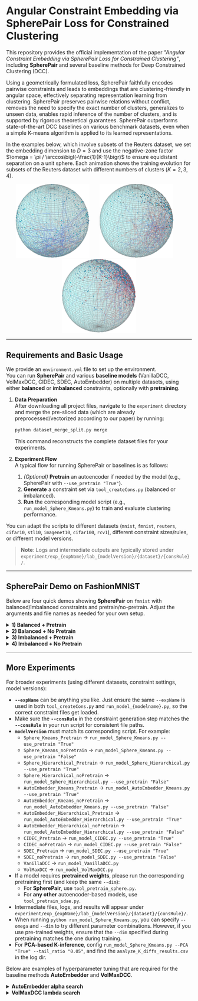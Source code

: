 # Angular Constraint Embedding via SpherePair Loss for Constrained Clustering

This repository provides the official implementation of the paper _"Angular Constraint Embedding via SpherePair Loss for Constrained Clustering"_, including **SpherePair** and several baseline methods for Deep Constrained Clustering (DCC).

Using a geometrically formulated loss, SpherePair faithfully encodes pairwise constraints and leads to embeddings that are clustering-friendly in angular space, effectively separating representation learning from clustering. 
SpherePair preserves pairwise relations without conflict, removes the need to specify the exact number of clusters, generalizes to unseen data, enables rapid inference of the number of clusters, and is supported by rigorous theoretical guarantees.
SpherePair outperforms state-of-the-art DCC baselines on various benchmark datasets, even when a simple K-means algorithm is applied to its learned representations.

In the examples below, which involve subsets of the Reuters dataset, we set the embedding dimension to $D=3$ and use the negative-zone factor $\omega = \pi / \arccos\bigl(-\frac{1}{K-1}\bigr)$ to ensure equidistant separation on a unit sphere. Each animation shows the training evolution for subsets of the Reuters dataset with different numbers of clusters $(K=2, 3, 4)$.

<p align="center">
  <img src="images/reuters_sub2.gif" width="200" />&nbsp;&nbsp;&nbsp;&nbsp;&nbsp;&nbsp;
  <img src="images/reuters_sub3.gif" width="200" />&nbsp;&nbsp;&nbsp;&nbsp;&nbsp;&nbsp;
  <img src="images/reuters_sub4.gif" width="200" />
</p>

---

## Requirements and Basic Usage

We provide an `environment.yml` file to set up the environment.  
You can run **SpherePair** and various **baseline models** (VanillaDCC, VolMaxDCC, CIDEC, SDEC, AutoEmbedder) on multiple datasets, using either **balanced** or **imbalanced** constraints, optionally with **pretraining**. 

1. **Data Preparation**  
   After downloading all project files, navigate to the `experiment` directory and merge the pre-sliced data (which are already preprocessed/vectorized according to our paper) by running:
   ```bash
   python dataset_merge_split.py merge
   ```
   This command reconstructs the complete dataset files for your experiments.

2. **Experiment Flow**  
   A typical flow for running SpherePair or baselines is as follows:
   1. *(Optional)* **Pretrain** an autoencoder if needed by the model (e.g., SpherePair with `--use_pretrain "True"`).
   2. **Generate** a constraint set via `tool_createCons.py` (balanced or imbalanced).
   3. **Run** the corresponding model script (e.g., `run_model_Sphere_Kmeans.py`) to train and evaluate clustering performance.

You can adapt the scripts to different datasets (`mnist`, `fmnist`, `reuters`, `cifar10`, `stl10`, `imagenet10`, `cifar100`, `rcv1`), different constraint sizes/rules, or different model versions.

> **Note**: Logs and intermediate outputs are typically stored under `experiment/exp_{expName}/lab_{modelVersion}/{dataset}/{consRule}/`.

---

## SpherePair Demo on FashionMNIST

Below are four quick demos showing **SpherePair** on `fmnist` with balanced/imbalanced constraints and pretrain/no-pretrain. Adjust the arguments and file names as needed for your own setup.

<details>
<summary><b>1) Balanced + Pretrain</b></summary>

```bash
# Pretrain the SpherePair autoencoder
python tool_pretrain_sphere.py --dataset "fmnist"  # default --dim=10

# Generate 10 incremental balanced constraint sets for training (1k~10k)
python tool_createCons.py --dataset "fmnist" --consRule "balance" --set "train" \
    --orig_num "1000" --extra_num "9000" --J "10" --imbCluster "0" \
    --modelVersion "Sphere_Kmeans_Pretrain" --expName "demo"

# Run SpherePair with KMeans (pretrained)
python run_model_Sphere_Kmeans.py --dataset "fmnist" --consRule "balance" --consIndex "10" \
    --use_pretrain "True" --epochs "300" --expName "demo"
```
</details>

<details>
<summary><b>2) Balanced + No Pretrain</b></summary>

```bash
# Generate balanced constraints (similarly, but modelVersion => "Sphere_Kmeans_noPretrain")
python tool_createCons.py --dataset "fmnist" --consRule "balance" --set "train" \
    --orig_num "1000" --extra_num "9000" --J "10" --imbCluster "0" \
    --modelVersion "Sphere_Kmeans_noPretrain" --expName "demo"

# Run SpherePair with KMeans (no pretrain)
python run_model_Sphere_Kmeans.py --dataset "fmnist" --consRule "balance" --consIndex "10" \
    --use_pretrain "False" --epochs "300" --expName "demo"
```
</details>

<details>
<summary><b>3) Imbalanced + Pretrain</b></summary>

```bash
# Pretrain SpherePair autoencoder
python tool_pretrain_sphere.py --dataset "fmnist"

# Generate imbalanced constraints for train (extraCLs)
python tool_createCons.py --dataset "fmnist" --consRule "extraCLs" --set "train" \
    --orig_num "10000" --extra_num "90000" --J "10" --imbCluster "0" \
    --modelVersion "Sphere_Kmeans_Pretrain" --expName "demo"

# Run (pretrained)
python run_model_Sphere_Kmeans.py --dataset "fmnist" --consRule "extraCLs" --consIndex "10" \
    --use_pretrain "True" --epochs "300" --expName "demo"
```
</details>

<details>
<summary><b>4) Imbalanced + No Pretrain</b></summary>

```bash
# Same approach but modelVersion="Sphere_Kmeans_noPretrain" and use_pretrain="False"
python tool_createCons.py --dataset "fmnist" --consRule "extraCLs" --set "train" \
    --orig_num "10000" --extra_num "90000" --J "10" --imbCluster "0" \
    --modelVersion "Sphere_Kmeans_noPretrain" --expName "demo"

python run_model_Sphere_Kmeans.py --dataset "fmnist" --consRule "extraCLs" --consIndex "10" \
    --use_pretrain "False" --epochs "300" --expName "demo"
```
</details>

---

## More Experiments

For broader experiments (using different datasets, constraint settings, model versions):

- **`--expName`** can be anything you like. Just ensure the same `--expName` is used in both `tool_createCons.py` and `run_model_{modelname}.py`, so the correct constraint files get loaded.
- Make sure the **`--consRule`** in the constraint generation step matches the **`--consRule`** in your run script for consistent file paths.
- **`modelVersion`** must match its corresponding script. For example:
  - `Sphere_Kmeans_Pretrain` -> `run_model_Sphere_Kmeans.py --use_pretrain "True"`
  - `Sphere_Kmeans_noPretrain` -> `run_model_Sphere_Kmeans.py --use_pretrain "False"`
  - `Sphere_Hierarchical_Pretrain` -> `run_model_Sphere_Hierarchical.py --use_pretrain "True"`
  - `Sphere_Hierarchical_noPretrain` -> `run_model_Sphere_Hierarchical.py --use_pretrain "False"`
  - `AutoEmbedder_Kmeans_Pretrain` -> `run_model_AutoEmbedder_Kmeans.py --use_pretrain "True"`
  - `AutoEmbedder_Kmeans_noPretrain` -> `run_model_AutoEmbedder_Kmeans.py --use_pretrain "False"`
  - `AutoEmbedder_Hierarchical_Pretrain` -> `run_model_AutoEmbedder_Hierarchical.py --use_pretrain "True"`
  - `AutoEmbedder_Hierarchical_noPretrain` -> `run_model_AutoEmbedder_Hierarchical.py --use_pretrain "False"`
  - `CIDEC_Pretrain` -> `run_model_CIDEC.py --use_pretrain "True"`
  - `CIDEC_noPretrain` -> `run_model_CIDEC.py --use_pretrain "False"`
  - `SDEC_Pretrain` -> `run_model_SDEC.py --use_pretrain "True"`
  - `SDEC_noPretrain` -> `run_model_SDEC.py --use_pretrain "False"`
  - `VanillaDCC` -> `run_model_VanillaDCC.py`
  - `VolMaxDCC` -> `run_model_VolMaxDCC.py`
- If a model requires **pretrained weights**, please run the corresponding pretraining first (and keep the same `--dim`):
  - For **SpherePair**, use `tool_pretrain_sphere.py`.
  - For **any other** autoencoder-based models, use `tool_pretrain_sdae.py`.
- Intermediate files, logs, and results will appear under `experiment/exp_{expName}/lab_{modelVersion}/{dataset}/{consRule}/`.
- When running `python run_model_Sphere_Kmeans.py`, you can specify `--omega` and `--dim` to try different parameter combinations. However, if you use pre-trained weights, ensure that the `--dim` specified during pretraining matches the one during training.
- For **PCA-based K-inference**, config `run_model_Sphere_Kmeans.py --PCA "True" --tail_ratio "0.05"`, and find the `analyze_K_diffs_results.csv` in the log dir.

Below are examples of hyperparameter tuning that are required for the baseline methods **AutoEmbedder** and **VolMaxDCC**.

<details>
<summary><b>AutoEmbedder alpha search</b></summary>

```bash
# Example of alpha grid search: (1,10,50,100,500,1000,5000,10000)
alphas=(1 10 50 100 500 1000 5000 10000)
datasets=("mnist" "fmnist" "reuters" "cifar10" "stl10" "imagenet10" "cifar100")

# 1) Pretrain an SDAE for each dataset (with --finetune True)
for dataset in "${datasets[@]}"
do
    python tool_pretrain_sdae.py --dataset "$dataset" --finetune "True"
done

# 2) Generate constraints and test each alpha
for dataset in "${datasets[@]}"
do
    python tool_createCons.py --dataset "$dataset" --consRule "balance" --set "train" \
        --orig_num "1000" --extra_num "9000" --J "10" --imbCluster "0" \
        --modelVersion "AutoEmbedder_Kmeans_Pretrain" --expName "finetune" --finetune "True"

    python tool_createCons.py --dataset "$dataset" --consRule "balance" --set "test" \
        --orig_num "1000" --extra_num "0" --J "10" \
        --modelVersion "AutoEmbedder_Kmeans_Pretrain" --expName "finetune" --finetune "True"

    for alpha in "${alphas[@]}"
    do
        python run_model_AutoEmbedder_Kmeans.py \
            --dataset "$dataset" --consRule "balance" --consIndex "10" \
            --use_pretrain "True" --epochs "300" \
            --expName "finetune" --finetune_alpha "$alpha"
    done
done
```
</details>

<details>
<summary><b>VolMaxDCC lambda search</b></summary>

```bash
lams=(0 1e-1 1e-2 1e-3 1e-4 1e-5)
datasets=("mnist" "fmnist" "reuters" "cifar10" "stl10" "imagenet10" "cifar100")

for dataset in "${datasets[@]}"
do
    python tool_createCons.py --dataset "$dataset" --consRule "balance" --set "train" \
        --orig_num "1000" --extra_num "9000" --J "10" --imbCluster "0" \
        --modelVersion "VolMaxDCC" --expName "finetune" --finetune "True"

    python tool_createCons.py --dataset "$dataset" --consRule "balance" --set "test" \
        --orig_num "1000" --extra_num "0" --J "10" \
        --modelVersion "VolMaxDCC" --expName "finetune" --finetune "True"

    for lam in "${lams[@]}"
    do
        python run_model_VolMaxDCC.py \
            --dataset "$dataset" --consRule "balance" --consIndex "10" \
            --epochs "300" --expName "finetune" --finetune_lambda "$lam"
    done
done
```
</details>



